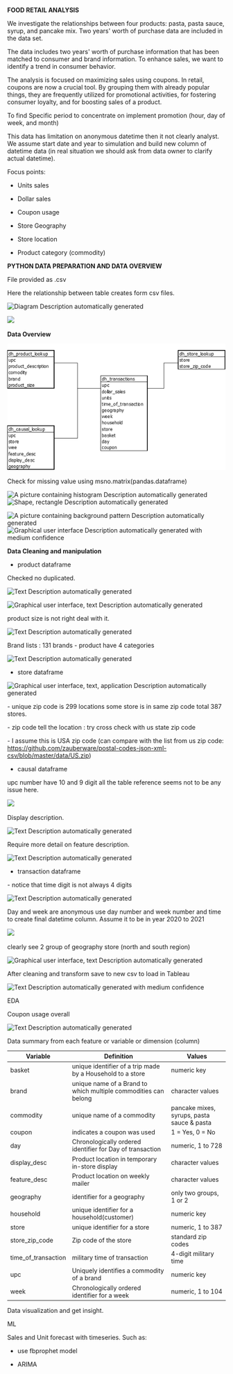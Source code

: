 **FOOD RETAIL ANALYSIS**

We investigate the relationships between four products: pasta, pasta
sauce, syrup, and pancake mix. Two years' worth of purchase data are
included in the data set.

The data includes two years' worth of purchase information that has been
matched to consumer and brand information. To enhance sales, we want to
identify a trend in consumer behavior.

The analysis is focused on maximizing sales using coupons. In retail,
coupons are now a crucial tool. By grouping them with already popular
things, they are frequently utilized for promotional activities, for
fostering consumer loyalty, and for boosting sales of a product.

To find Specific period to concentrate on implement promotion (hour, day
of week, and month)

This data has limitation on anonymous datetime then it not clearly
analyst. We assume start date and year to simulation and build new
column of datetime data (in real situation we should ask from data owner
to clarify actual datetime).

Focus points:

  - Units sales

  - Dollar sales

  - Coupon usage

  - Store Geography

  - Store location

  - Product category (commodity)

**PYTHON DATA PREPARATION AND DATA OVERVIEW**

File provided as .csv

Here the relationship between table creates form csv files.

![Diagram Description automatically generated](media/image1.png)

![](media/image2.emf)

**Data Overview**

![ERD 4 table](ERD.png)

Check for missing value using msno.matrix(pandas.dataframe)

![A picture containing histogram Description automatically
generated](media/image4.png) ![Shape, rectangle Description
automatically generated](media/image5.png)

![A picture containing background pattern Description automatically
generated](media/image6.png) ![Graphical user interface Description
automatically generated with medium confidence](media/image7.png)

**Data Cleaning and manipulation**

  - product dataframe

Checked no duplicated.

![Text Description automatically generated](media/image8.png)

![Graphical user interface, text Description automatically
generated](media/image9.png)

product size is not right deal with it.

![Text Description automatically generated](media/image10.png)

Brand lists : 131 brands - product have 4 categories

![Text Description automatically generated](media/image11.png)

  - store dataframe

![Graphical user interface, text, application Description automatically
generated](media/image12.png)

\- unique zip code is 299 locations some store is in same zip code total
387 stores.

\- zip code tell the location : try cross check with us state zip code

\- I assume this is USA zip code (can compare with the list from us zip
code:
<https://github.com/zauberware/postal-codes-json-xml-csv/blob/master/data/US.zip>)

  - causal dataframe

upc number have 10 and 9 digit all the table reference seems not to be
any issue here.

![](media/image13.png)

Display description.

![Text Description automatically generated](media/image14.png)

Require more detail on feature description.

![Text Description automatically generated](media/image15.png)

  - transaction dataframe

\- notice that time digit is not always 4 digits

![Text Description automatically generated](media/image16.png)

Day and week are anonymous use day number and week number and time to
create final datetime column. Assume it to be in year 2020 to 2021

![](media/image17.png)

clearly see 2 group of geography store (north and south region)

![Graphical user interface, text Description automatically
generated](media/image18.png)

After cleaning and transform save to new csv to load in Tableau

![Text Description automatically generated with medium
confidence](media/image19.png)

EDA

Coupon usage overall

![Text Description automatically generated](media/image20.png)

Data summary from each feature or variable or dimension (column)

| **Variable**          | **Definition**                                                  | **Values**                                 |
| --------------------- | --------------------------------------------------------------- | ------------------------------------------ |
| basket                | unique identifier of a trip made by a Household to a store      | numeric key                                |
| brand                 | unique name of a Brand to which multiple commodities can belong | character values                           |
| commodity             | unique name of a commodity                                      | pancake mixes, syrups, pasta sauce & pasta |
| coupon                | indicates a coupon was used                                     | 1 = Yes, 0 = No                            |
| day                   | Chronologically ordered identifier for Day of transaction       | numeric, 1 to 728                          |
| display\_desc         | Product location in temporary in-store display                  | character values                           |
| feature\_desc         | Product location on weekly mailer                               | character values                           |
| geography             | identifier for a geography                                      | only two groups, 1 or 2                    |
| household             | unique identifier for a household(customer)                     | numeric key                                |
| store                 | unique identifier for a store                                   | numeric, 1 to 387                          |
| store\_zip\_code      | Zip code of the store                                           | standard zip codes                         |
| time\_of\_transaction | military time of transaction                                    | 4-digit military time                      |
| upc                   | Uniquely identifies a commodity of a brand                      | numeric key                                |
| week                  | Chronologically ordered identifier for a week                   | numeric, 1 to 104                          |

Data visualization and get insight.

ML

Sales and Unit forecast with timeseries. Such as:

  - use fbprophet model

  - ARIMA
